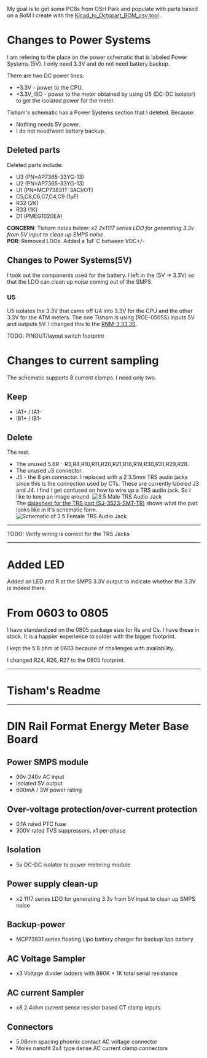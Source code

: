 My goal is to get some PCBs from OSH Park and populate with parts based on a BoM I create with the [Kicad_to_Octopart_BOM_csv tool](https://github.com/BitKnitting/Kicad_to_Octopart_BOM_csv) .

# Changes to Power Systems
I am refering to the place on the power schematic that is labeled Power Systems (5V).  I only need 3.3V and do not need battery backup.  

There are two DC power lines:  
* +3.3V - power to the CPU.
* +3.3V_ISO - power to the meter obtained by using U5 (DC-DC isolator) to get the isolated power for the meter.

Tisham's schematic has a Power Systems section that I deleted.  Because:
* Nothing needs 5V power.
* I do not need/want battery backup.
## Deleted parts
Deleted parts include:
* U3 (PN=AP7365-33YG-13)
* U2 (PN=AP7365-33YG-13)
* U1 (PN=MCP73831T-3ACI/OT)
* C5,C8,C6,C7,C4,C9 (1µF)
* R32 (2K)
* R33 (1K)
* D1 (PMEG1020EA)

__CONCERN__:  Tisham notes below: x2 _2x1117 series LDO for generating 3.3v from 5V input to clean up SMPS noise_.  
__POR__: Removed LDOs.  Added a 1uF C between VDC+/-

## Changes to Power Systems(5V)
I took out the components used for the battery.  I left in the (5V -> 3.3V) so that the LDO can clean up noise coming out of the SMPS.

### U5
U5 isolates the 3.3V that came off U4 into 3.3V for the CPU and the other 3.3V for the ATM meters.  The one Tisham is using (ROE-0505S) inputs 5V and outputs 5V.  I changed this to the [RNM-3.33.3S](https://datasheet.octopart.com/RNM-3.33.3S-Recom-Power-datasheet-17725523.pdf).

TODO: PINOUT/layout switch footprint
# Changes to current sampling
The schematic supports 8 current clamps.  I need only two.
## Keep
* IA1+ / IA1-
* IB1+ / IB1-
## Delete
The rest.
* The unused 5.8R - R3,R4,R10,R11,R20,R21,R18,R19,R30,R31,R29,R28.
* The unused J3 connector.
* J5 - the 8 pin connector.  I replaced with a 2 3.5mm TRS audio jacks since this is the connection used by CTs.  These are currently labeled J3 and J4.  I find I get confused on how to wire up a TRS audio jack. So I like to keep an image around.
![3.5 Male TRS Audio Jack](https://github.com/BitKnitting/Tisham_PCB_Power_ATM90e26/blob/master/images/trs_quarter_inch_male.gif)  
The [datasheet for the TRS part (SJ-3523-SMT-TR)](https://www.cui.com/product/resource/sj-352x-smt-series.pdf) shows what the part looks like in it's schematic form.
![Schematic of 3.5 Female TRS Audio Jack](https://github.com/BitKnitting/Tisham_PCB_Power_ATM90e26/blob/master/images/TRS_schematic_pins.png)  

********
TODO: Verify wiring is correct for the TRS Jacks
********
# Added LED
Added an LED and R at the SMPS 3.3V output to indicate whether the 3.3V is indeed there.
# From 0603 to 0805
I have standardized on the 0805 package size for Rs and Cs.  I have these in stock.  It is a happier experience to solder with the bigger footprint.

I kept the 5.8 ohm at 0603 because of challenges with availability.

I changed R24, R26, R27 to the 0805 footprint.



************************************************************
# Tisham's Readme
************************************************************
# DIN Rail Format Energy Meter Base Board
## Power SMPS module
- 90v-240v AC input
- Isolated 5V output
- 600mA / 3W power rating

## Over-voltage protection/over-current protection
- 0.1A rated PTC fuse
- 300V rated TVS suppressors, x1 per-phase

## Isolation
- 5v DC-DC isolator to power metering module

## Power supply clean-up
- x2 1117 series LDO for generating 3.3v from 5V input to clean up SMPS noise

## Backup-power
- MCP73831 series floating Lipo battery charger for backup lipo battery

## AC Voltage Sampler
- x3 Voltage divider ladders with 880K + 1K total serial resistance

## AC current Sampler
- x8 2.4ohm current sense resistor based CT clamp inputs

## Connectors
- 5.08mm spacing phoenix contact AC voltage connector
- Molex nanofit 2x4 type dense AC current clamp connectors